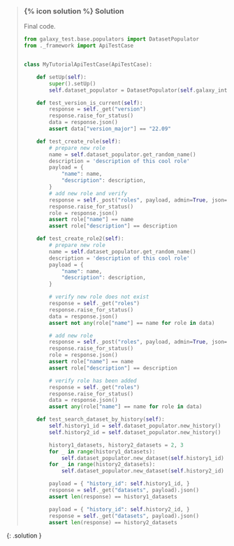 
> ### {% icon solution %} Solution
> 
> Final code.
> 
> ```python
> from galaxy_test.base.populators import DatasetPopulator
> from ._framework import ApiTestCase
> 
> 
> class MyTutorialApiTestCase(ApiTestCase):
> 
>     def setUp(self):
>         super().setUp()
>         self.dataset_populator = DatasetPopulator(self.galaxy_interactor)
> 
>     def test_version_is_current(self):
>         response = self._get("version")
>         response.raise_for_status()
>         data = response.json()
>         assert data["version_major"] == "22.09"
> 
>     def test_create_role(self):
>         # prepare new role
>         name = self.dataset_populator.get_random_name()
>         description = 'description of this cool role'
>         payload = {
>             "name": name,
>             "description": description,
>         }
>         # add new role and verify
>         response = self._post("roles", payload, admin=True, json=True)
>         response.raise_for_status()
>         role = response.json()
>         assert role["name"] == name
>         assert role["description"] == description
> 
>     def test_create_role2(self):
>         # prepare new role
>         name = self.dataset_populator.get_random_name()
>         description = 'description of this cool role'
>         payload = {
>             "name": name,
>             "description": description,
>         }
> 
>         # verify new role does not exist
>         response = self._get("roles")
>         response.raise_for_status()
>         data = response.json()
>         assert not any(role["name"] == name for role in data)
> 
>         # add new role
>         response = self._post("roles", payload, admin=True, json=True)
>         response.raise_for_status()
>         role = response.json()
>         assert role["name"] == name
>         assert role["description"] == description
> 
>         # verify role has been added
>         response = self._get("roles")
>         response.raise_for_status()
>         data = response.json()
>         assert any(role["name"] == name for role in data)
> 
>     def test_search_dataset_by_history(self):
>         self.history1_id = self.dataset_populator.new_history()
>         self.history2_id = self.dataset_populator.new_history()
> 
>         history1_datasets, history2_datasets = 2, 3
>         for _ in range(history1_datasets):
>             self.dataset_populator.new_dataset(self.history1_id)
>         for _ in range(history2_datasets):
>             self.dataset_populator.new_dataset(self.history2_id)
> 
>         payload = { "history_id": self.history1_id, }
>         response = self._get("datasets", payload).json()
>         assert len(response) == history1_datasets
> 
>         payload = { "history_id": self.history2_id, }
>         response = self._get("datasets", payload).json()
>         assert len(response) == history2_datasets
> ```
{: .solution }
